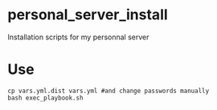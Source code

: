 # personal_server_install
Installation scripts for my personnal server

# Use

```
cp vars.yml.dist vars.yml #and change passwords manually
bash exec_playbook.sh
```

